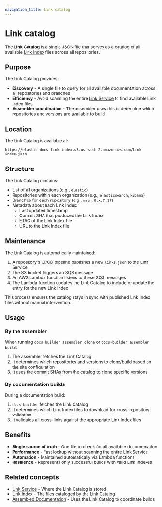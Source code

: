 ```yaml
---
navigation_title: Link catalog
---
```


# Link catalog

The **Link Catalog** is a single JSON file that serves as a catalog of all available [Link Index](link-index.md) files across all repositories.

## Purpose

The Link Catalog provides:

* **Discovery** - A single file to query for all available documentation across all repositories and branches
* **Efficiency** - Avoid scanning the entire [Link Service](link-service.md) to find available Link Index files
* **Assembler coordination** - The assembler uses this to determine which repositories and versions are available to build

## Location

The Link Catalog is available at:

```
https://elastic-docs-link-index.s3.us-east-2.amazonaws.com/link-index.json
```

## Structure

The Link Catalog contains:

* List of all organizations (e.g., `elastic`)
* Repositories within each organization (e.g., `elasticsearch`, `kibana`)
* Branches for each repository (e.g., `main`, `8.x`, `7.17`)
* Metadata about each Link Index:
  * Last updated timestamp
  * Commit SHA that produced the Link Index
  * ETAG of the Link Index file
  * URL to the Link Index file

## Maintenance

The Link Catalog is automatically maintained:

1. A repository's CI/CD pipeline publishes a new `links.json` to the Link Service
2. The S3 bucket triggers an SQS message
3. An AWS Lambda function listens to these SQS messages
4. The Lambda function updates the Link Catalog to include or update the entry for the new Link Index

This process ensures the catalog stays in sync with published Link Index files without manual intervention.

## Usage

### By the assembler

When running `docs-builder assembler clone` or `docs-builder assembler build`:

1. The assembler fetches the Link Catalog
2. It determines which repositories and versions to clone/build based on the [site configuration](../configure/site/index.md)
3. It uses the commit SHAs from the catalog to clone specific versions

### By documentation builds

During a documentation build:

1. `docs-builder` fetches the Link Catalog
2. It determines which Link Index files to download for cross-repository validation
3. It validates all cross-links against the appropriate Link Index files

## Benefits

* **Single source of truth** - One file to check for all available documentation
* **Performance** - Fast lookup without scanning the entire Link Service
* **Automation** - Maintained automatically via Lambda functions
* **Resilience** - Represents only successful builds with valid Link Indexes

## Related concepts

* [Link Service](link-service.md) - Where the Link Catalog is stored
* [Link Index](link-index.md) - The files cataloged by the Link Catalog
* [Assembled Documentation](assembled-documentation.md) - Uses the Link Catalog to coordinate builds
